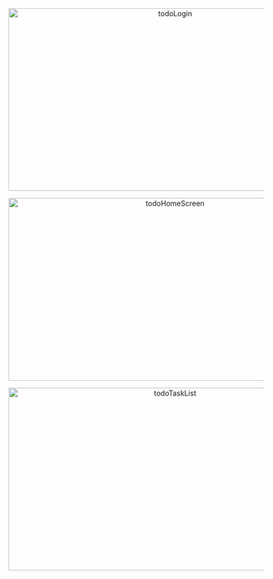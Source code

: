 
<p align="center">
  <img width="640" height="360" alt="todoLogin" src="https://user-images.githubusercontent.com/114610458/216624940-dfb7d37b-066f-41dd-9285-9045676698d3.png">
</p>

<p align="center">
  <img width="640" height="360" alt="todoHomeScreen" src="https://user-images.githubusercontent.com/114610458/216624973-f4d1ecb1-c464-4419-8a6d-34a16a6e2796.png">
</p>

<p align="center">
  <img width="640" height="360" alt="todoTaskList" src="https://user-images.githubusercontent.com/114610458/216624990-5c097df5-0450-4861-95c8-3e64a49710e4.png">
</p>
